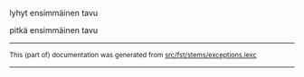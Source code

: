 

lyhyt ensimmäinen tavu

pitkä ensimmäinen tavu

* * *

<small>This (part of) documentation was generated from [src/fst/stems/exceptions.lexc](https://github.com/giellalt/lang-izh/blob/main/src/fst/stems/exceptions.lexc)</small>

---

